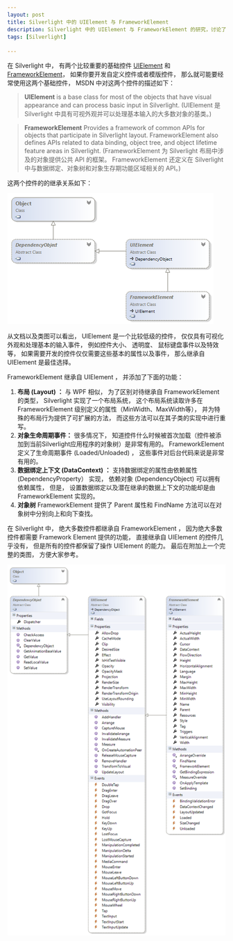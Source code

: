 ```yaml
---
layout: post
title: Silverlight 中的 UIElement 与 FrameworkElement
description: Silverlight 中的 UIElement 与 FrameworkElement 的研究，讨论了 UIElement 与 FrameworkElement 的适用场景。
tags: [Silverlight]

---
```

在 Silverlight 中， 有两个比较重要的基础控件 [UIElement](http://msdn.microsoft.com/zh-cn/library/system.windows.uielement(v=vs.95).aspx) 和 [FrameworkElement](http://msdn.microsoft.com/zh-cn/library/system.windows.frameworkelement(v=vs.95).aspx)， 如果你要开发自定义控件或者模版控件， 那么就可能要经常使用这两个基础控件， MSDN 中对这两个控件的描述如下： 

> **UIElement**  is a base class for most of the objects that have visual appearance and can process basic input in Silverlight. (UIElement  是 Silverlight 中具有可视外观并可以处理基本输入的大多数对象的基类。)

> **FrameworkElement** Provides a framework of common APIs for objects that participate in Silverlight layout. FrameworkElement also defines APIs related to data binding, object tree, and object lifetime feature areas in Silverlight. (FrameworkElement 为 Silverlight 布局中涉及的对象提供公共 API 的框架。 FrameworkElement  还定义在 Silverlight 中与数据绑定、对象树和对象生存期功能区域相关的 API。)

这两个控件的的继承关系如下：

![Inheritance](/assets/post-images/UIElement-LayoutElement-Simple.png)

从文档以及类图可以看出， UIElement 是一个比较低级的控件， 仅仅具有可视化外观和处理基本的输入事件， 例如控件大小、 透明度、 鼠标键盘事件以及特效等， 如果需要开发的控件仅仅需要这些基本的属性以及事件， 那么继承自 UIElement 是最佳选择。

FrameworkElement 继承自 UIElement ， 并添加了下面的功能：

1. **布局 (Layout) ：** 
与 WPF 相似， 为了区别对待继承自 FrameworkElement 的类型， Silverlight 实现了一个布局系统， 这个布局系统读取许多在 FrameworkElement 级别定义的属性（MinWidth、MaxWidth等）， 并为特殊的布局行为提供了可扩展的方法， 而这些方法可以在其子类的实现中进行重写。 
1. **对象生命周期事件：**
很多情况下， 知道控件什么时候被首次加载（控件被添加到当前Silverlight应用程序的对象树）是非常有用的。 FrameworkElement 定义了生命周期事件 (Loaded/Unloaded) ， 这些事件对后台代码来说是非常有用的。
1. **数据绑定上下文 (DataContext) ：**
支持数据绑定的属性由依赖属性 (DependencyProperty） 实现， 依赖对象 (DependencyObject) 可以拥有依赖属性， 但是， 设置数据绑定以及潜在继承的数据上下文的功能却是由 FrameworkElement 实现的。
1. **对象树**
FrameworkElement 提供了 Parent 属性和 FindName 方法可以在对象树中分别向上和向下查找。

在 Silverlight 中， 绝大多数控件都继承自 FrameworkElement ， 因为绝大多数控件都需要 Framework Element 提供的功能， 直接继承自 UIElement 的控件几乎没有， 但是所有的控件都保留了操作 UIElement 的能力。 最后在附加上一个完整的类图， 方便大家参考。

![Inheritance](/assets/post-images/UIElement-LayoutElement-full.png)